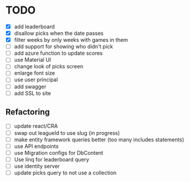 # TODO

- [x] add leaderboard
- [x] disallow picks when the date passes
- [x] filter weeks by only weeks with games in them
- [ ] add support for showing who didn't pick
- [ ] add azure function to update scores
- [ ] use Material UI
- [ ] change look of picks screen
- [ ] enlarge font size
- [ ] use user principal
- [ ] add swagger
- [ ] add SSL to site

## Refactoring

- [ ] update react/CRA
- [ ] swap out leagueId to use slug (in progress)
- [ ] make entity framework queries better (too many includes statements)
- [ ] use API endpoints
- [ ] use Migration configs for DbContent
- [ ] Use linq for leaderboard query
- [ ] use identity server
- [ ] update picks query to not use a collection
